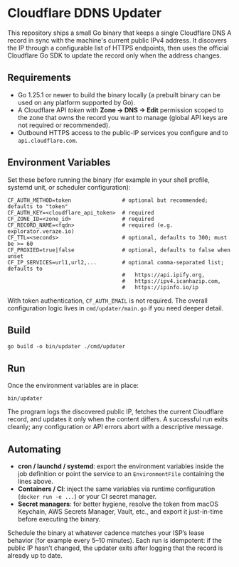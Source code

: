 # Cloudflare DDNS Updater

This repository ships a small Go binary that keeps a single Cloudflare DNS A record in sync with the machine's current public IPv4 address. It discovers the IP through a configurable list of HTTPS endpoints, then uses the official Cloudflare Go SDK to update the record only when the address changes.

## Requirements

- Go 1.25.1 or newer to build the binary locally (a prebuilt binary can be used on any platform supported by Go).
- A Cloudflare API *token* with **Zone → DNS → Edit** permission scoped to the zone that owns the record you want to manage (global API keys are not required or recommended).
- Outbound HTTPS access to the public-IP services you configure and to `api.cloudflare.com`.

## Environment Variables

Set these before running the binary (for example in your shell profile, systemd unit, or scheduler configuration):

```
CF_AUTH_METHOD=token                # optional but recommended; defaults to "token"
CF_AUTH_KEY=<cloudflare_api_token>  # required
CF_ZONE_ID=<zone_id>                # required
CF_RECORD_NAME=<fqdn>               # required (e.g. explorator.veraze.io)
CF_TTL=<seconds>                    # optional, defaults to 300; must be >= 60
CF_PROXIED=true|false               # optional, defaults to false when unset
CF_IP_SERVICES=url1,url2,...        # optional comma-separated list; defaults to
                                    #   https://api.ipify.org,
                                    #   https://ipv4.icanhazip.com,
                                    #   https://ipinfo.io/ip
```

With token authentication, `CF_AUTH_EMAIL` is not required. The overall configuration logic lives in `cmd/updater/main.go` if you need deeper detail.

## Build

```
go build -o bin/updater ./cmd/updater
```

## Run

Once the environment variables are in place:

```
bin/updater
```

The program logs the discovered public IP, fetches the current Cloudflare record, and updates it only when the content differs. A successful run exits cleanly; any configuration or API errors abort with a descriptive message.

## Automating

- **cron / launchd / systemd**: export the environment variables inside the job definition or point the service to an `EnvironmentFile` containing the lines above.
- **Containers / CI**: inject the same variables via runtime configuration (`docker run -e ...`) or your CI secret manager.
- **Secret managers**: for better hygiene, resolve the token from macOS Keychain, AWS Secrets Manager, Vault, etc., and export it just-in-time before executing the binary.

Schedule the binary at whatever cadence matches your ISP’s lease behavior (for example every 5–10 minutes). Each run is idempotent: if the public IP hasn’t changed, the updater exits after logging that the record is already up to date.
